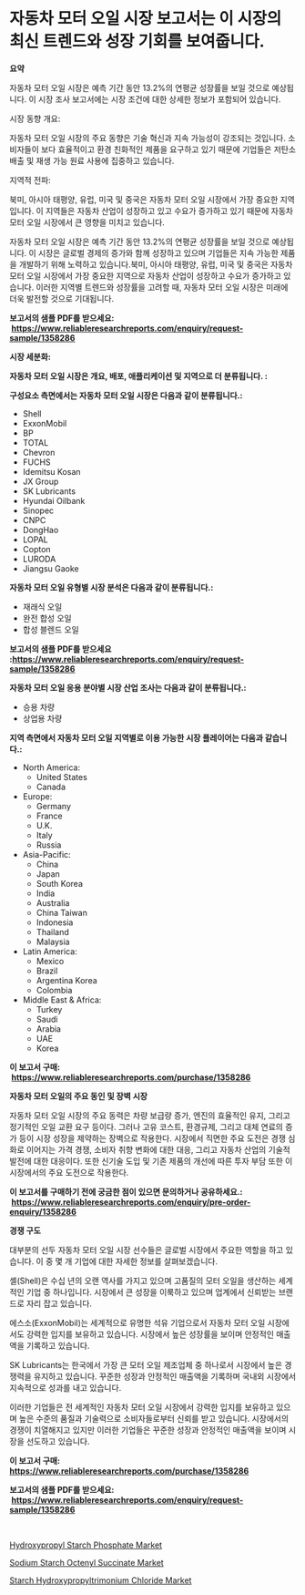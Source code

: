 <p><h1>자동차 모터 오일 시장 보고서는 이 시장의 최신 트렌드와 성장 기회를 보여줍니다.</h1></p><p><strong>요약</strong></p>
<p><p>자동차 모터 오일 시장은 예측 기간 동안 13.2%의 연평균 성장률을 보일 것으로 예상됩니다. 이 시장 조사 보고서에는 시장 조건에 대한 상세한 정보가 포함되어 있습니다.</p><p>시장 동향 개요:</p><p>자동차 모터 오일 시장의 주요 동향은 기술 혁신과 지속 가능성이 강조되는 것입니다. 소비자들이 보다 효율적이고 환경 친화적인 제품을 요구하고 있기 때문에 기업들은 저탄소 배출 및 재생 가능 원료 사용에 집중하고 있습니다.</p><p>지역적 전파:</p><p>북미, 아시아 태평양, 유럽, 미국 및 중국은 자동차 모터 오일 시장에서 가장 중요한 지역입니다. 이 지역들은 자동차 산업이 성장하고 있고 수요가 증가하고 있기 때문에 자동차 모터 오일 시장에서 큰 영향을 미치고 있습니다.</p><p>자동차 모터 오일 시장은 예측 기간 동안 13.2%의 연평균 성장률을 보일 것으로 예상됩니다. 이 시장은 글로벌 경제의 증가와 함께 성장하고 있으며 기업들은 지속 가능한 제품을 개발하기 위해 노력하고 있습니다.북미, 아시아 태평양, 유럽, 미국 및 중국은 자동차 모터 오일 시장에서 가장 중요한 지역으로 자동차 산업이 성장하고 수요가 증가하고 있습니다. 이러한 지역별 트렌드와 성장률을 고려할 때, 자동차 모터 오일 시장은 미래에 더욱 발전할 것으로 기대됩니다.</p></p>
<p><strong>보고서의 샘플 PDF를 받으세요: &nbsp;<a href="https://www.reliableresearchreports.com/enquiry/request-sample/1358286">https://www.reliableresearchreports.com/enquiry/request-sample/1358286</a></strong></p>
<p><strong>시장 세분화:</strong></p>
<p><strong> 자동차 모터 오일 시장은 개요, 배포, 애플리케이션 및 지역으로 더 분류됩니다. :</strong></p>
<p><strong>구성요소 측면에서는 자동차 모터 오일 시장은 다음과 같이 분류됩니다.:</strong></p>
<p><ul><li>Shell</li><li>ExxonMobil</li><li>BP</li><li>TOTAL</li><li>Chevron</li><li>FUCHS</li><li>Idemitsu Kosan</li><li>JX Group</li><li>SK Lubricants</li><li>Hyundai Oilbank</li><li>Sinopec</li><li>CNPC</li><li>DongHao</li><li>LOPAL</li><li>Copton</li><li>LURODA</li><li>Jiangsu Gaoke</li></ul></p>
<p><strong> 자동차 모터 오일 유형별 시장 분석은 다음과 같이 분류됩니다.:</strong></p>
<p><ul><li>재래식 오일</li><li>완전 합성 오일</li><li>합성 블렌드 오일</li></ul></p>
<p><strong>보고서의 샘플 PDF를 받으세요 :<a href="https://www.reliableresearchreports.com/enquiry/request-sample/1358286">https://www.reliableresearchreports.com/enquiry/request-sample/1358286</a></strong></p>
<p><strong> 자동차 모터 오일 응용 분야별 시장 산업 조사는 다음과 같이 분류됩니다.:</strong></p>
<p><ul><li>승용 차량</li><li>상업용 차량</li></ul></p>
<p><strong>지역 측면에서 자동차 모터 오일 지역별로 이용 가능한 시장 플레이어는 다음과 같습니다.:</strong></p>
<p><ul>
    <li>
        North America:
        <ul>
            <li>United States</li>
            <li>Canada</li>
        </ul>
    </li>
    <li>
        Europe:
        <ul>
            <li>Germany</li>
            <li>France</li>
            <li>U.K.</li>
            <li>Italy</li>
            <li>Russia</li>
        </ul>
    </li>
    <li>
        Asia-Pacific:
        <ul>
            <li>China</li>
            <li>Japan</li>
            <li>South Korea</li>
            <li>India</li>
            <li>Australia</li>
            <li>China Taiwan</li>
            <li>Indonesia</li>
            <li>Thailand</li>
            <li>Malaysia</li>
        </ul>
    </li>
    <li>
        Latin America:
        <ul>
            <li>Mexico</li>
            <li>Brazil</li>
            <li>Argentina Korea</li>
            <li>Colombia</li>
        </ul>
    </li>
    <li>
        Middle East & Africa:
        <ul>
            <li>Turkey</li>
            <li>Saudi</li>
            <li>Arabia</li>
            <li>UAE</li>
            <li>Korea</li>
        </ul>
    </li>
    </ul></p>
<p><strong>이 보고서 구매: &nbsp;<a href="https://www.reliableresearchreports.com/purchase/1358286">https://www.reliableresearchreports.com/purchase/1358286</a></strong></p>
<p><strong>자동차 모터 오일의 주요 동인 및 장벽 시장</strong></p>
<p><p>자동차 모터 오일 시장의 주요 동력은 차량 보급량 증가, 엔진의 효율적인 유지, 그리고 정기적인 오일 교환 요구 등이다. 그러나 고유 코스트, 환경규제, 그리고 대체 연료의 증가 등이 시장 성장을 제약하는 장벽으로 작용한다. 시장에서 직면한 주요 도전은 경쟁 심화로 이어지는 가격 경쟁, 소비자 취향 변화에 대한 대응, 그리고 자동차 산업의 기술적 발전에 대한 대응이다. 또한 신기술 도입 및 기존 제품의 개선에 따른 투자 부담 또한 이 시장에서의 주요 도전으로 작용한다.</p></p>
<p><strong>이 보고서를 구매하기 전에 궁금한 점이 있으면 문의하거나 공유하세요.: &nbsp;<a href="https://www.reliableresearchreports.com/enquiry/pre-order-enquiry/1358286">https://www.reliableresearchreports.com/enquiry/pre-order-enquiry/1358286</a></strong></p>
<p><strong>경쟁 구도</strong></p>
<p><p>대부분의 선두 자동차 모터 오일 시장 선수들은 글로벌 시장에서 주요한 역할을 하고 있습니다. 이 중 몇 개 기업에 대한 자세한 정보를 살펴보겠습니다.</p><p>셸(Shell)은 수십 년의 오랜 역사를 가지고 있으며 고품질의 모터 오일을 생산하는 세계적인 기업 중 하나입니다. 시장에서 큰 성장을 이룩하고 있으며 업계에서 신뢰받는 브랜드로 자리 잡고 있습니다.</p><p>에스소(ExxonMobil)는 세계적으로 유명한 석유 기업으로서 자동차 모터 오일 시장에서도 강력한 입지를 보유하고 있습니다. 시장에서 높은 성장률을 보이며 안정적인 매출액을 기록하고 있습니다.</p><p>SK Lubricants는 한국에서 가장 큰 모터 오일 제조업체 중 하나로서 시장에서 높은 경쟁력을 유지하고 있습니다. 꾸준한 성장과 안정적인 매출액을 기록하며 국내외 시장에서 지속적으로 성과를 내고 있습니다.</p><p>이러한 기업들은 전 세계적인 자동차 모터 오일 시장에서 강력한 입지를 보유하고 있으며 높은 수준의 품질과 기술력으로 소비자들로부터 신뢰를 받고 있습니다. 시장에서의 경쟁이 치열해지고 있지만 이러한 기업들은 꾸준한 성장과 안정적인 매출액을 보이며 시장을 선도하고 있습니다.</p></p>
<p><strong>이 보고서 구매: &nbsp; <a href="https://www.reliableresearchreports.com/purchase/1358286">https://www.reliableresearchreports.com/purchase/1358286</a></strong></p>
<p><strong>보고서의 샘플 PDF를 받으세요: &nbsp;<a href="https://www.reliableresearchreports.com/enquiry/request-sample/1358286">https://www.reliableresearchreports.com/enquiry/request-sample/1358286</a></strong><strong></strong></p>
<p>&nbsp;</p>
<p><p><a href="https://github.com/angelajermaine/Market-Research-Report-List-2/blob/main/hydroxypropyl-starch-phosphate-market.md">Hydroxypropyl Starch Phosphate Market</a></p><p><a href="https://github.com/shotows/Market-Research-Report-List-1/blob/main/sodium-starch-octenyl-succinate-market.md">Sodium Starch Octenyl Succinate Market</a></p><p><a href="https://github.com/beatblasta/Market-Research-Report-List-2/blob/main/starch-hydroxypropyltrimonium-chloride-market.md">Starch Hydroxypropyltrimonium Chloride Market</a></p></p>